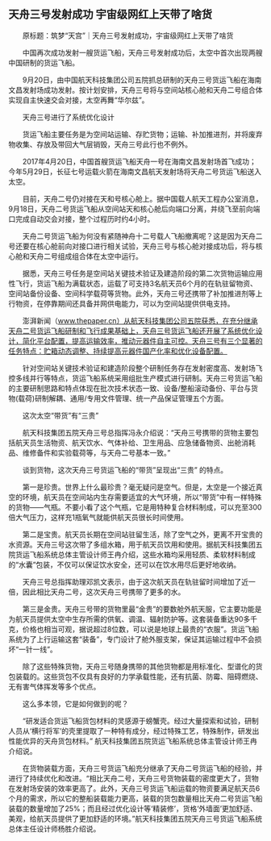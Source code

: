 ## 天舟三号发射成功 宇宙级网红上天带了啥货
　　原标题：筑梦“天宫”｜天舟三号发射成功，宇宙级网红上天带了啥货

　　中国再次成功发射一艘货运飞船，天舟三号发射成功后，太空中首次出现两艘中国研制的货运飞船。

　　9月20日，由中国航天科技集团公司五院抓总研制的天舟三号货运飞船在海南文昌发射场成功发射。按计划安排，天舟三号将与空间站核心舱和天舟二号组合体实现自主快速交会对接，太空再舞“华尔兹”。

　　天舟三号进行了系统优化设计

　　货运飞船主要任务是为空间站运输、存贮货物；运输、补加推进剂，并将废弃物收集、存放及带回大气层销毁，天舟三号此行也不例外。

　　2017年4月20日，中国首艘货运飞船天舟一号在海南文昌发射场首飞成功；今年5月29日，长征七号运载火箭在海南文昌航天发射场将天舟二号货运飞船送入太空。

　　目前，天舟二号仍对接在天和号核心舱上。据中国载人航天工程办公室消息， 9月18日，天舟二号货运飞船从空间站天和核心舱后向端口分离，并绕飞至前向端口完成自动交会对接，整个过程历时约4小时。

　　天舟二号货运飞船为何没有紧随神舟十二号载人飞船撤离呢？这是因为天舟二号还要在核心舱前向对接口进行相关试验，天舟三号与核心舱对接成功后，将与核心舱和天舟二号组成组合体在太空中运行。

　　据悉，天舟三号任务是空间站关键技术验证及建造阶段的第二次货物运输应用性飞行，货运飞船为满载状态，运载了可支持3名航天员6个月的在轨驻留物资、空间站备份设备、空间科学载荷等货物。此外，天舟三号还携带了补加推进剂等上行物资，在停靠期间还具备并网供电能力，可以为空间站提供供电支持。

　　澎湃新闻（www.thepaper.cn）从航天科技集团公司五院获悉，在充分继承天舟二号货运飞船研制和飞行成果基础上，天舟三号货运飞船还开展了系统优化设计，简化平台配置，提高运输效率，推动元器件自主可控。天舟三号有三个显著的任务特点：贮箱动态调整、持续提高元器件国产化率和优化设备配置。

　　针对空间站关键技术验证和建造阶段整个研制任务存在发射密度高、发射场飞控多线并行等特点，货运飞船系统采用组批生产模式进行研制。天舟三号货运飞船的主要研制思路和特点体现在批次技术状态一致、设备/整船滚动备份、平台与货物(载荷)研制解耦、通用/专用文件管理、统一产品保证管理五个方面。

　　这次太空“带货”有“三贵”

　　航天科技集团五院天舟三号总指挥冯永介绍说：“天舟三号携带的货物主要包括航天员生活物资、航天饮水、气体补给、卫生用品、应急储备物资、出舱消耗品、维修备件和实验载荷等，与天舟二号基本一致。”

　　谈到货物，这次天舟三号货运飞船的“带货”呈现出“三贵” 的特点。

　　第一是珍贵。世界上什么最珍贵？毫无疑问是空气。但是，太空是一个接近真空的环境，航天员在空间站内生存需要适宜的大气环境，所以“带货”中有一样特殊的货物——气瓶。不要小看了这个气瓶，它是用特种复合材料制成，可以充至300倍大气压力，这样充1瓶氧气就能供航天员很长时间使用。

　　第二是宝贵。航天员长期在空间站驻留生活，除了空气之外，更离不开宝贵的水资源。天舟三号这次带了多组水箱，用于航天员饮用和使用。据航天科技集团五院货运飞船系统总体主管设计师王冉介绍，这些水箱均采用轻质、柔软材料制成的“水囊”包装，不仅可以保证饮水安全，还可以在饮水用尽后更好地收纳。

　　天舟三号总指挥助理邓凯文表示，由于这次航天员在轨驻留时间增加了近一倍，因此相比天舟二号，这次天舟三号携带了更多的水。

　　第三是金贵。天舟三号带的货物里最“金贵”的要数舱外航天服，它主要功能是为航天员提供太空中生存所需的供氧、调温、辐射防护等。这套装备重达90多千克，价格也相当可观，据说超过8位数，可以说是地球上最贵的“衣服”。货运飞船系统为了上行运输这套“装备”，专门设计了舱外服支架，保证其运输过程中不会损坏“一针一线”。

　　除了这些特殊货物，天舟三号随身携带的其他货物都是用标准化、型谱化的货包装载的。这些货包不仅具有良好的力学承载性能，还有抗菌、防霉、阻碍燃烧、无有害气体挥发等多个优点。

　　这么多本领，它是如何做到的呢？

　　“研发适合货运飞船货包材料的灵感源于螃蟹壳。经过大量探索和试验，研制人员从‘横行将军’的壳里提取了一种特有成分，经过特殊工艺，特殊制作，研发出性能优异的天舟货包材料。” 航天科技集团五院货运飞船系统总体主管设计师王冉介绍说。

　　在货物装载方面，天舟三号货运飞船充分继承了天舟二号货运飞船的经验，并进行了持续优化和改进。“相比天舟二号，天舟三号货物装载的密度更大了，货物在发射场安装的效率更高了。此外，天舟三号货运飞船运载的物资要满足航天员6个月的需求，所以它的整船装载能力更高，装载的货包数量相比天舟二号货运飞船装载的数量增加了25%；而且经过优化设计等‘精装修’，货格‘外墙面’更加舒适、美观，给航天员提供了更加舒适的环境。”航天科技集团五院天舟三号货运飞船系统总体主任设计师杨胜介绍说。

